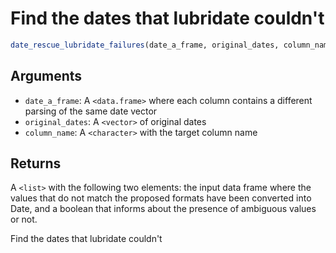 # Find the dates that lubridate couldn't

```r
date_rescue_lubridate_failures(date_a_frame, original_dates, column_name)
```

## Arguments

- `date_a_frame`: A `<data.frame>` where each column contains a different parsing of the same date vector
- `original_dates`: A `<vector>` of original dates
- `column_name`: A `<character>` with the target column name

## Returns

A `<list>` with the following two elements: the input data frame where the values that do not match the proposed formats have been converted into Date, and a boolean that informs about the presence of ambiguous values or not.

Find the dates that lubridate couldn't
